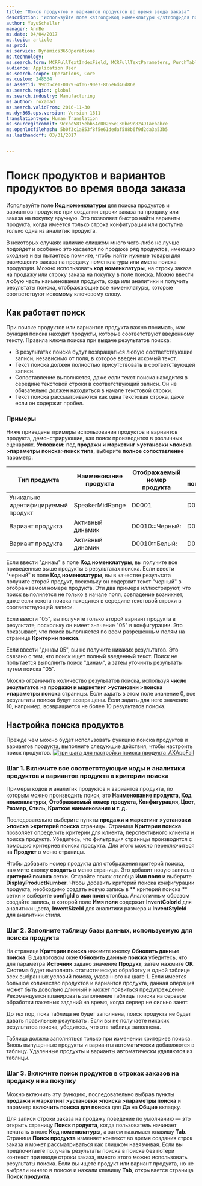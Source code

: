 ```yaml
---
title: "Поиск продуктов и вариантов продуктов во время ввода заказа"
description: "Используйте поле <strong>Код номенклатуры </strong>для поиска продуктов и вариантов продуктов при создании строки заказа на продажу или заказа на покупку вручную.  Это позволяет быстро найти варианты продукта, когда имеется только строка конфигурации или доступна только одна из аналитик продукта."
author: YuyuScheller
manager: AnnBe
ms.date: 04/04/2017
ms.topic: article
ms.prod: 
ms.service: Dynamics365Operations
ms.technology: 
ms.search.form: MCRFullTextIndexField, MCRFullTextParameters, PurchTable, SalesTable
audience: Application User
ms.search.scope: Operations, Core
ms.custom: 248534
ms.assetid: 99dd5ce1-0029-4f06-90e7-865e6d46d86e
ms.search.region: global
ms.search.industry: Manufacturing
ms.author: roxanad
ms.search.validFrom: 2016-11-30
ms.dyn365.ops.version: Version 1611
translationtype: Human Translation
ms.sourcegitcommit: 9ccbe5815ebb54e00265e130be9c82491aebabce
ms.openlocfilehash: 5b0f3c1a853f8f5e61dedaf588b6f9d2da3a53b5
ms.lasthandoff: 03/31/2017


---
```


# <a name="search-for-products-and-product-variants-during-order-entry"></a>Поиск продуктов и вариантов продуктов во время ввода заказа

Используйте поле <strong>Код номенклатуры </strong>для поиска продуктов и вариантов продуктов при создании строки заказа на продажу или заказа на покупку вручную.  Это позволяет быстро найти варианты продукта, когда имеется только строка конфигурации или доступна только одна из аналитик продукта.

В некоторых случаях наличие слишком много чего-либо не лучше подойдет и особенно это касается по продаже ряд продуктов, имеющих сходные и вы пытаетесь помните, чтобы найти нужные товары для размещения заказа на продажу номенклатуры или имена поиска продукции. Можно использовать **код номенклатуры,** на строку заказа на продажу или строку заказа на покупку в поле поиска. Можно ввести любую часть наименования продукта, кода или аналитики и получить результаты поиска, отображающие все номенклатуры, которые соответствуют искомому ключевому слову.

## <a name="how-search-works"></a>Как работает поиск
При поиске продуктов или вариантов продукта важно понимать, как функция поиска находит продукты, которые соответствуют введенному тексту. Правила ключа поиска при выдаче результатов поиска:

-   В результатах поиска будут возвращаться любую соответствующие записи, независимо от поля, в которое введен искомый текст.
-   Текст поиска должен полностью присутствовать в соответствующей записи.
-   Сопоставление выполняется, даже если текст поиска находится в середине текстовой строки в соответствующий записи. Он не обязательно должен находиться в начале текстовой строки.
-   Текст поиска рассматриваются как одна текстовая строка, даже если он содержит пробел.

### <a name="examples"></a>Примеры

Ниже приведены примеры использования продуктов и вариантов продукта, демонстрирующие, как поиск производится в различных сценариях. **Условием:** под **продажи и маркетинг &gt;установки &gt;поиска &gt;параметры поиска**&gt;**поиск типа**, выберите **полное сопоставление** параметр.

| Тип продукта     | Наименование продукта    | Отображаемый номер продукта | Код номенклатуры | Конфигурация |
|------------------|-----------------|------------------------|-------------|---------------|
| Уникально идентифицируемый продукт | SpeakerMidRange | D0001                  | D0001       | Неприменимо            |
| Вариант продукта  | Активный динамик  | D0010:::Черный:         | D0010       | 000005        |
| Вариант продукта  | Активный динамик  | D0010:::Белый:         | D0010       | Белый         |

Если ввести "динам" в поле **Код номенклатуры**, вы получите все приведенные выше продукты в результатах поиска. Если ввести "черный" в поле **Код номенклатуры**, вы в качестве результата получите второй продукт, поскольку он содержит текст "черный" в отображаемом номере продукта. Эти два примера иллюстрируют, что поиск выполняется не только в начале поля, совпадение возникнет, даже если текста поиска находится в середине текстовой строки в соответствующей записи.  

Если ввести "05", вы получите только второй вариант продукта в результате, поскольку он имеет значение "05" в конфигурации. Это показывает, что поиск выполняется по всем разрешенным полям на странице **Критерии поиска**.  

Если ввести "динам 05", вы не получите никаких результатов. Это связано с тем, что поиск ищет полный введенный текст. Поиск не попытается выполнить поиск "динам", а затем уточнить результаты путем поиска "05".  

Можно ограничить количество результатов поиска, используя **число результатов** на **продажи и маркетинг &gt;установки &gt;поиска &gt;параметры поиска** страницы. Если задать в этом поле значение 0, все результаты поиска будут возвращены. Если задать для него значение 10, например, возвращается не более 10 результатов поиска.

## <a name="configure-the-product-search"></a>Настройка поиска продуктов
Прежде чем можно будет использовать функцию поиска продуктов и вариантов продукта, выполните следующие действия, чтобы настроить поиск продуктов. [![три шага для настройки поиска продукта\_AXAppFall](./media/3-steps-to-configure-product-search_axappfall.png)](./media/3-steps-to-configure-product-search_axappfall.png)

### <a name="step-1-include-all-the-relevant-product-and-product-variant-identifiers-and-dimensions-in-the-search-criteria"></a>Шаг 1. Включите все соответствующие коды и аналитики продуктов и вариантов продукта в критерии поиска

Примеры кодов и аналитик продуктов и вариантов продукта, по которым можно производить поиск, это **Наименование продукта, Код номенклатуры**, **Отображаемый номер продукта, Конфигурация, Цвет, Размер, Стиль, Краткое наименование и т. д.**  

Последовательно выберите пункты **продажи и маркетинг &gt;установки &gt;поиска &gt;критерий поиска** страницы. Страница **Критерии поиска** позволяет определить критерии для клиента, перспективного клиента и поиска продукта. Убедитесь, что фильтрация страницы производится с помощью критериев поиска продукта. Для этого можно переключиться на **Продукт** в меню страницы.  

Чтобы добавить номер продукта для отображения критерий поиска, нажмите кнопку **создать** в меню страница. Это добавит новую запись в **критерий поиска** сетки. Откройте поиск столбца **Имя поля** и выберите **DisplayProductNumber**. Чтобы добавить критерий поиска конфигурации продукта, необходимо создать новую запись в ** критерий поиска ** сетки и выберите **configId** в **имя поля** столбца. Аналогичным образом создайте запись, в которой поле **Имя поля** содержит **InventColorId** для аналитики цвета, **InventSizeId** для аналитики размера и **InventStyleId** для аналитики стиля.

### <a name="step-2-populate-the-database-table-that-is-used-for-product-search"></a>Шаг 2. Заполните таблицу базы данных, используемую для поиска продукта

На странице **Критерии поиска** нажмите кнопку **Обновить данные поиска**. В диалоговом окне **Обновить данные поиска** убедитесь, что для параметра **Источник** задано значение **Продукт**, затем нажмите **ОК**. Система будет выполнять статистическую обработку в одной таблице всех выбранных условий поиска, указанного на шаге 1. Если имеется большое количество продуктов и вариантов продукта, данная операция может быть довольно длинный и может появиться предупреждение. Рекомендуется планировать заполнение таблицы поиска на сервере обработки пакетных заданий на время, когда сервер не сильно занят.  

До тех пор, пока таблица не будет заполнена, поиск продукта не будет давать правильные результаты. Если вы не получаете никаких результатов поиска, убедитесь, что эта таблица заполнена.  

Таблица должна заполняться только при изменении критериев поиска. Вновь выпущенные продукты и варианты автоматически добавляются в таблицу. Удаленные продукты и варианты автоматически удаляются из таблицы.

### <a name="step-3-enable-the-lookup-for-product-search-on-sales-and-purchase-order-lines"></a>Шаг 3. Включите поиск продуктов в строках заказов на продажу и на покупку

Можно включить эту функцию, последовательно выбрав пункты **продажи и маркетинг &gt;установки &gt;поиска &gt;параметры поиска** и параметр **включить поиска для поиска** для **Да** на **Общие** вкладку.  

Для записи строки заказа на продажу поведение по умолчанию — это открыть страницу **Поиск продукта**, когда пользователь начинает печатать в поле **Код номенклатуры**, а затем нажимает клавишу **Tab**. Страница **Поиск продукта** изменяет контекст во время создания строк заказа и может рассматриваться как слишком навязчивая. Если вы предпочитаете получать результаты поиска в поиске без потери контекст при вводе строки заказа, вместо этого можно использовать результаты поиска. Если вы ищете продукт или вариант продукта, но не выбрали ничего в поиске и нажали клавишу **Tab**, открывается страница **Поиск продукта**.


